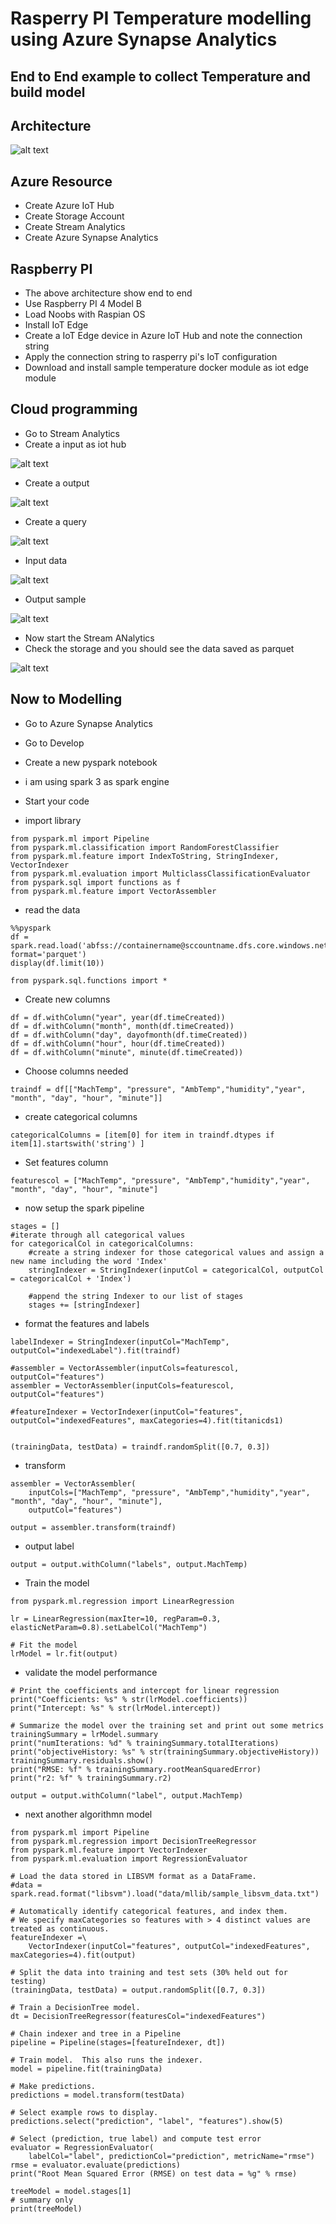 # Rasperry PI Temperature modelling using Azure Synapse Analytics

## End to End example to collect Temperature and build model

## Architecture

![alt text](https://github.com/balakreshnan/raspiot/blob/main/images/rasppianalytics.jpg "Logo Title Text 1")

## Azure Resource

- Create Azure IoT Hub
- Create Storage Account
- Create Stream Analytics
- Create Azure Synapse Analytics

## Raspberry PI 

- The above architecture show end to end
- Use Raspberry PI 4 Model B
- Load Noobs with Raspian OS
- Install IoT Edge
- Create a IoT Edge device in Azure IoT Hub and note the connection string
- Apply the connection string to rasperry pi's IoT configuration
- Download and install sample temperature docker module as iot edge module

## Cloud programming

- Go to Stream Analytics
- Create a input as iot hub

![alt text](https://github.com/balakreshnan/raspiot/blob/main/images/raspiot4.jpg "Logo Title Text 1")

- Create a output 

![alt text](https://github.com/balakreshnan/raspiot/blob/main/images/raspiot5.jpg "Logo Title Text 1")

- Create a query

![alt text](https://github.com/balakreshnan/raspiot/blob/main/images/raspiot1.jpg "Logo Title Text 1")

- Input data 

![alt text](https://github.com/balakreshnan/raspiot/blob/main/images/raspiot2.jpg "Logo Title Text 1")

- Output sample

![alt text](https://github.com/balakreshnan/raspiot/blob/main/images/raspiot3.jpg "Logo Title Text 1")

- Now start the Stream ANalytics
- Check the storage and you should see the data saved as parquet

![alt text](https://github.com/balakreshnan/raspiot/blob/main/images/raspiot6.jpg "Logo Title Text 1")

## Now to Modelling

- Go to Azure Synapse Analytics
- Go to Develop
- Create a new pyspark notebook
- i am using spark 3 as spark engine
- Start your code

- import library

```
from pyspark.ml import Pipeline
from pyspark.ml.classification import RandomForestClassifier
from pyspark.ml.feature import IndexToString, StringIndexer, VectorIndexer
from pyspark.ml.evaluation import MulticlassClassificationEvaluator
from pyspark.sql import functions as f
from pyspark.ml.feature import VectorAssembler
```

- read the data

```
%%pyspark
df = spark.read.load('abfss://containername@sccountname.dfs.core.windows.net/raspinput/*/*/*/*.parquet', format='parquet')
display(df.limit(10))
```

```
from pyspark.sql.functions import *
```

- Create new columns

```
df = df.withColumn("year", year(df.timeCreated))
df = df.withColumn("month", month(df.timeCreated))
df = df.withColumn("day", dayofmonth(df.timeCreated))
df = df.withColumn("hour", hour(df.timeCreated))
df = df.withColumn("minute", minute(df.timeCreated))
```

- Choose columns needed

```
traindf = df[["MachTemp", "pressure", "AmbTemp","humidity","year", "month", "day", "hour", "minute"]]
```

- create categorical columns

```
categoricalColumns = [item[0] for item in traindf.dtypes if item[1].startswith('string') ]
```

- Set features column

```
featurescol = ["MachTemp", "pressure", "AmbTemp","humidity","year", "month", "day", "hour", "minute"]
```

- now setup the spark pipeline

```
stages = []
#iterate through all categorical values
for categoricalCol in categoricalColumns:
    #create a string indexer for those categorical values and assign a new name including the word 'Index'
    stringIndexer = StringIndexer(inputCol = categoricalCol, outputCol = categoricalCol + 'Index')

    #append the string Indexer to our list of stages
    stages += [stringIndexer]
```

- format the features and labels

```
labelIndexer = StringIndexer(inputCol="MachTemp", outputCol="indexedLabel").fit(traindf)

#assembler = VectorAssembler(inputCols=featurescol, outputCol="features")
assembler = VectorAssembler(inputCols=featurescol, outputCol="features")

#featureIndexer = VectorIndexer(inputCol="features", outputCol="indexedFeatures", maxCategories=4).fit(titanicds1)


(trainingData, testData) = traindf.randomSplit([0.7, 0.3])
```

- transform

```
assembler = VectorAssembler(
    inputCols=["MachTemp", "pressure", "AmbTemp","humidity","year", "month", "day", "hour", "minute"],
    outputCol="features")

output = assembler.transform(traindf)
```

- output label

```
output = output.withColumn("labels", output.MachTemp)
```

- Train the model

```
from pyspark.ml.regression import LinearRegression

lr = LinearRegression(maxIter=10, regParam=0.3, elasticNetParam=0.8).setLabelCol("MachTemp")

# Fit the model
lrModel = lr.fit(output)
```

- validate the model performance

```
# Print the coefficients and intercept for linear regression
print("Coefficients: %s" % str(lrModel.coefficients))
print("Intercept: %s" % str(lrModel.intercept))

# Summarize the model over the training set and print out some metrics
trainingSummary = lrModel.summary
print("numIterations: %d" % trainingSummary.totalIterations)
print("objectiveHistory: %s" % str(trainingSummary.objectiveHistory))
trainingSummary.residuals.show()
print("RMSE: %f" % trainingSummary.rootMeanSquaredError)
print("r2: %f" % trainingSummary.r2)
```

```
output = output.withColumn("label", output.MachTemp)
```

- next another algorithmn model

```
from pyspark.ml import Pipeline
from pyspark.ml.regression import DecisionTreeRegressor
from pyspark.ml.feature import VectorIndexer
from pyspark.ml.evaluation import RegressionEvaluator

# Load the data stored in LIBSVM format as a DataFrame.
#data = spark.read.format("libsvm").load("data/mllib/sample_libsvm_data.txt")

# Automatically identify categorical features, and index them.
# We specify maxCategories so features with > 4 distinct values are treated as continuous.
featureIndexer =\
    VectorIndexer(inputCol="features", outputCol="indexedFeatures", maxCategories=4).fit(output)

# Split the data into training and test sets (30% held out for testing)
(trainingData, testData) = output.randomSplit([0.7, 0.3])

# Train a DecisionTree model.
dt = DecisionTreeRegressor(featuresCol="indexedFeatures")

# Chain indexer and tree in a Pipeline
pipeline = Pipeline(stages=[featureIndexer, dt])

# Train model.  This also runs the indexer.
model = pipeline.fit(trainingData)

# Make predictions.
predictions = model.transform(testData)

# Select example rows to display.
predictions.select("prediction", "label", "features").show(5)

# Select (prediction, true label) and compute test error
evaluator = RegressionEvaluator(
    labelCol="label", predictionCol="prediction", metricName="rmse")
rmse = evaluator.evaluate(predictions)
print("Root Mean Squared Error (RMSE) on test data = %g" % rmse)

treeModel = model.stages[1]
# summary only
print(treeModel)
```